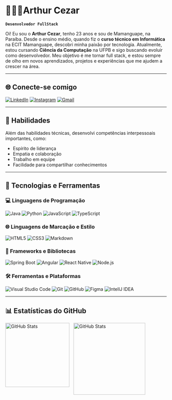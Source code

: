 # 👩🏻‍💻Arthur Cezar

**`Desenvolvedor FullStack`**

Oi! Eu sou o **Arthur Cezar**, tenho 23 anos e sou de Mamanguape, na Paraíba. Desde o ensino médio, quando fiz o **curso técnico em Informática** na ECIT Mamanguape, descobri minha paixão por tecnologia.
Atualmente, estou cursando **Ciência da Computação** na UFPB e sigo buscando evoluir como desenvolvedor. Meu objetivo é me tornar full stack, e estou sempre de olho em novos aprendizados, projetos e experiências que me ajudem a crescer na área.


---

## 🌐 Conecte-se comigo

[![LinkedIn](https://img.shields.io/badge/LinkedIn-0077B5?style=for-the-badge&logo=linkedin&logoColor=white)](https://www.linkedin.com/in/arthur-cezar-28b45b266/) [![Instagram](https://img.shields.io/badge/Instagram-%23E4405F?style=for-the-badge&logo=instagram&logoColor=white)](https://www.instagram.com/arthurjcezar/) [![Gmail](https://img.shields.io/badge/Gmail-333333?style=for-the-badge&logo=gmail&logoColor=red)](mailto:Arthurcel14@gmail.com)

---

## 💼 Habilidades

Além das habilidades técnicas, desenvolvi competências interpessoais importantes, como:

- Espírito de liderança
- Empatia e colaboração
- Trabalho em equipe
- Facilidade para compartilhar conhecimentos

---

## 🚀 Tecnologias e Ferramentas

### 💻 Linguagens de Programação

![Java](https://img.shields.io/badge/java-%23ED8B00.svg?style=for-the-badge&logo=openjdk&logoColor=white) ![Python](https://img.shields.io/badge/python-3670A0?style=for-the-badge&logo=python&logoColor=ffdd54) ![JavaScript](https://img.shields.io/badge/javascript-F7DF1E?style=for-the-badge&logo=javascript&logoColor=black) ![TypeScript](https://img.shields.io/badge/typescript-3178C6?style=for-the-badge&logo=typescript&logoColor=white)

### 🌐 Linguagens de Marcação e Estilo

![HTML5](https://img.shields.io/badge/HTML5-E34F26?style=for-the-badge&logo=html5&logoColor=white) ![CSS3](https://img.shields.io/badge/CSS3-1572B6?style=for-the-badge&logo=css3&logoColor=white) ![Markdown](https://img.shields.io/badge/Markdown-000?style=for-the-badge&logo=markdown)

### 🧰 Frameworks e Bibliotecas

![Spring Boot](https://img.shields.io/badge/Spring%20Boot-6DB33F?style=for-the-badge&logo=spring-boot&logoColor=white) ![Angular](https://img.shields.io/badge/Angular-DD0031?style=for-the-badge&logo=angular&logoColor=white) ![React Native](https://img.shields.io/badge/React%20Native-20232A?style=for-the-badge&logo=react&logoColor=61DAFB) ![Node.js](https://img.shields.io/badge/Node.js-339933?style=for-the-badge&logo=node.js&logoColor=white)


### 🛠️ Ferramentas e Plataformas

![Visual Studio Code](https://img.shields.io/badge/VS%20Code-007ACC?style=for-the-badge&logo=visual-studio-code&logoColor=white) ![Git](https://img.shields.io/badge/Git-F05032?style=for-the-badge&logo=git&logoColor=white) ![GitHub](https://img.shields.io/badge/GitHub-181717?style=for-the-badge&logo=github&logoColor=white) ![Figma](https://img.shields.io/badge/Figma-F24E1E?style=for-the-badge&logo=figma&logoColor=white) ![IntelIJ IDEA](https://img.shields.io/badge/IntelliJ%20IDEA-000000?style=for-the-badge&logo=intellijidea&logoColor=white)

---

## 📊 Estatísticas do GitHub

<p>
  <img 
    align="left" 
    alt="GitHub Stats" 
    height="200" 
    style="padding-right: 10px;" 
    src="https://github-readme-stats.vercel.app/api?username=UpSnow&theme=transparent&bg_color=000&border_color=30A3DC&show_icons=true&icon_color=30A3DC&title_color=30A3DC&text_color=FFF" 
  />


  <img 
    align="left" 
    alt="GitHub Stats" 
    height="224" 
    src="https://github-readme-stats.vercel.app/api/top-langs/?username=UpSnow&layout=compact&custom_title=Tecnologias&theme=transparent&bg_color=000&border_color=30A3DC&title_color=30A3DC&text_color=FFF"
  />
</p>


